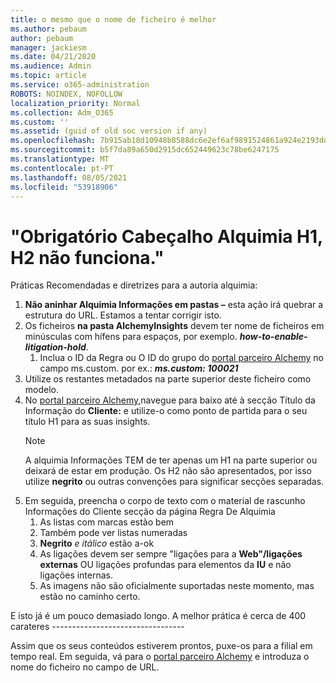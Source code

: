 ```yaml
---
title: o mesmo que o nome de ficheiro é melhor
ms.author: pebaum
author: pebaum
manager: jackiesm
ms.date: 04/21/2020
ms.audience: Admin
ms.topic: article
ms.service: o365-administration
ROBOTS: NOINDEX, NOFOLLOW
localization_priority: Normal
ms.collection: Adm_O365
ms.custom: ''
ms.assetid: (guid of old soc version if any)
ms.openlocfilehash: 7b915ab18d10948b8588dc6e2ef6af9891524861a924e2193dd73c2c77ffe6da
ms.sourcegitcommit: b5f7da89a650d2915dc652449623c78be6247175
ms.translationtype: MT
ms.contentlocale: pt-PT
ms.lasthandoff: 08/05/2021
ms.locfileid: "53918906"
---
```

# <a name="required-alchemy-header-h1-h2s-dont-work"></a>"Obrigatório Cabeçalho Alquimia H1, H2 não funciona."
Práticas Recomendadas e diretrizes para a autoria alquimia:

1. **Não aninhar Alquimia Informações em pastas –** esta ação irá quebrar a estrutura do URL. Estamos a tentar corrigir isto.
1. Os ficheiros **na pasta AlchemyInsights** devem ter nome de ficheiros em minúsculas com hífens para espaços, por exemplo. **_how-to-enable-litigation-hold_**.
    1. Inclua o ID da Regra ou O ID do grupo do [portal parceiro Alchemy](https://alchemyportal.azurewebsites.net) no campo ms.custom. por ex.: ***ms.custom: 100021***
1. Utilize os restantes metadados na parte superior deste ficheiro como modelo.
1. No [portal parceiro Alchemy,](https://alchemyportal.azurewebsites.net)navegue para baixo até à secção Título da Informação do **Cliente:** e utilize-o como ponto de partida para o seu título H1 para as suas insights. 
    > [!NOTE]
    > A alquimia Informações TEM de ter apenas um H1 na parte superior ou deixará de estar em produção. Os H2 não são apresentados, por isso utilize **negrito** ou outras convenções para significar secções separadas.
1. Em seguida, preencha o corpo de texto com o material de rascunho Informações do Cliente secção da página Regra De Alquimia
    1. As listas com marcas estão bem
    1. Também pode ver listas numeradas
    1. **Negrito** *e itálico* estão a-ok
    1. As ligações devem ser sempre "ligações para a **Web"/ligações externas** OU ligações profundas para elementos da **IU** e não ligações internas.
    1. As imagens não são oficialmente suportadas neste momento, mas estão no caminho certo.

E isto já é um pouco demasiado longo. A melhor prática é cerca de 400 carateres ---------------------------------

Assim que os seus conteúdos estiverem prontos, puxe-os para a filial em tempo real. Em seguida, vá para o [portal parceiro Alchemy](https://alchemyportal.azurewebsites.net) e introduza o nome do ficheiro no campo de URL. 